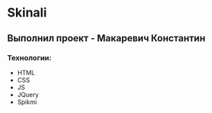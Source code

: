 # Skinali
## Выполнил проект - Макаревич Константин
### Технологии:
- HTML
- CSS
- JS
- JQuery
- Spikmi
